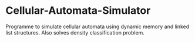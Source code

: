 # Cellular-Automata-Simulator
Programme to simulate cellular automata using dynamic memory and linked list structures. Also solves density classification problem.
